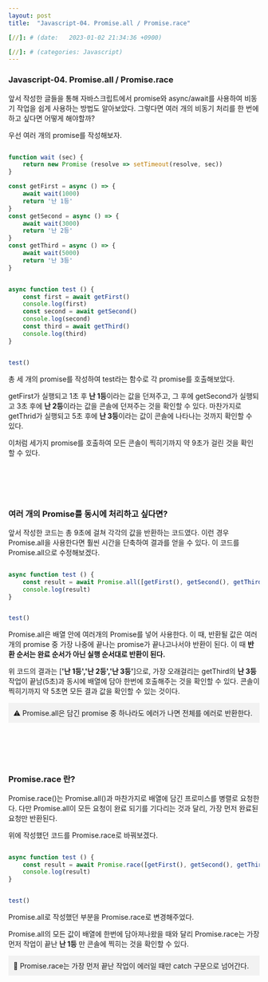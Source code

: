 ```yaml
---
layout: post
title:  "Javascript-04. Promise.all / Promise.race"

[//]: # (date:   2023-01-02 21:34:36 +0900)

[//]: # (categories: Javascript)
---
```


[//]: # (<h1>Introduction</h1>)

<h3>Javascript-04. Promise.all / Promise.race</h3>

앞서 작성한 글들을 통해 자바스크립트에서 promise와 async/await를 사용하여 비동기 작업을 쉽게 사용하는 방법도 알아보았다.
그렇다면 여러 개의 비동기 처리를 한 번에 하고 싶다면 어떻게 해야할까?

우선 여러 개의 promise를 작성해보자.

```javascript

function wait (sec) {
    return new Promise (resolve => setTimeout(resolve, sec))
}

const getFirst = async () => {
    await wait(1000)
    return '난 1등'
}
const getSecond = async () => {
    await wait(3000)
    return '난 2등'
}
const getThird = async () => {
    await wait(5000)
    return '난 3등'
}


async function test () {
    const first = await getFirst()
    console.log(first)
    const second = await getSecond()
    console.log(second)
    const third = await getThird()
    console.log(third)
}


test()

```

총 세 개의 promise를 작성하여 test라는 함수로 각 promise를 호출해보았다.

getFirst가 실행되고 1초 후 **난 1등**이라는 값을 던져주고, 그 후에 getSecond가 실행되고 3초 후에 **난 2등**이라는 값을
콘솔에 던져주는 것을 확인할 수 있다. 마찬가지로 getThrid가 실행되고 5초 후에 **난 3등**이라는 값이 콘솔에 나타나는 것까지 확인할 수 있다.

이처럼 세가지 promise를 호출하여 모든 콘솔이 찍히기까지 약 9초가 걸린 것을 확인할 수 있다.



<h3 style="margin-top:100px">여러 개의 Promise를 동시에 처리하고 싶다면?</h3>

앞서 작성한 코드는 총 9초에 걸쳐 각각의 값을 반환하는 코드였다. 이런 경우 Promise.all을 사용한다면 훨씬 시간을 단축하여 결과를 얻을 수 있다.
이 코드를 Promise.all으로 수정해보겠다.


```javascript

async function test () {
    const result = await Promise.all([getFirst(), getSecond(), getThird()])
    console.log(result)
}


test()
```

Promise.all은 배열 안에 여러개의 Promise를 넣어 사용한다. 이 때, 반환될 값은 여러 개의 promise 중 가장 나중에 끝나는 promise가 끝나고나서야 반환이 된다.
이 때 **반환 순서는 완료 순서가 아닌 실행 순서대로 반환이 된다.**

위 코드의 결과는 [**'난 1등','난 2등','난 3등'**]으로, 가장 오래걸리는 getThird의 **난 3등** 작업이 끝남(5초)과 동시에 배열에 담아 한번에 호출해주는 것을 확인할 수 있다.
콘솔이 찍히기까지 약 5초면 모든 결과 값을 확인할 수 있는 것이다.

<div style="background: #f2f2f2; padding: 10px">
⚠️ Promise.all은 담긴 promise 중 하나라도 에러가 나면 전체를 에러로 반환한다.
</div>



<h3 style="margin-top:100px">Promise.race 란?</h3>

Promise.race()는 Promise.all()과 마찬가지로 배열에 담긴 프로미스를 병렬로 요청한다.
다만 Promise.all이 모든 요청이 완료 되기를 기다리는 것과 달리, 가장 먼저 완료된 요청만 반환된다.


위에 작성했던 코드를 Promise.race로 바꿔보겠다.

```javascript

async function test () {
    const result = await Promise.race([getFirst(), getSecond(), getThird()])
    console.log(result)
}


test()
```

Promise.all로 작성했던 부분을 Promise.race로 변경해주었다. 

Promise.all의 모든 값이 배열에 한번에 담아져나왔을 때와 달리 Promise.race는 가장 먼저 작업이 끝난 **난 1등** 만 콘솔에 찍히는 것을 확인할 수 있다.


<div style="background:#f2f2f2; padding: 10px">
📍 Promise.race는 가장 먼저 끝난 작업이 에러일 때만 catch 구문으로 넘어간다.
</div>